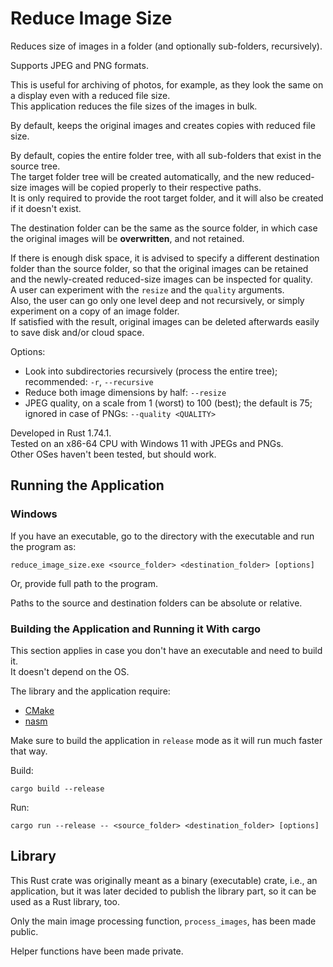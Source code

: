 # Reduce Image Size

Reduces size of images in a folder (and optionally sub-folders, recursively).

Supports JPEG and PNG formats.

This is useful for archiving of photos, for example, as they look the same on a display even with a reduced file size.  
This application reduces the file sizes of the images in bulk.

By default, keeps the original images and creates copies with reduced file size.

By default, copies the entire folder tree, with all sub-folders that exist in the source tree.  
The target folder tree will be created automatically, and the new reduced-size images will be copied properly to their respective paths.  
It is only required to provide the root target folder, and it will also be created if it doesn't exist.

The destination folder can be the same as the source folder, in which case the original images will be **overwritten**, and not retained.

If there is enough disk space, it is advised to specify a different destination folder than the source folder,
so that the original images can be retained and the newly-created reduced-size images can be inspected for quality.  
A user can experiment with the `resize` and the `quality` arguments.  
Also, the user can go only one level deep and not recursively, or simply experiment on a copy of an image folder.  
If satisfied with the result, original images can be deleted afterwards easily to save disk and/or cloud space.

Options:
- Look into subdirectories recursively (process the entire tree); recommended: `-r`, `--recursive`
- Reduce both image dimensions by half: `--resize`
- JPEG quality, on a scale from 1 (worst) to 100 (best); the default is 75; ignored in case of PNGs: `--quality <QUALITY>`

Developed in Rust 1.74.1.  
Tested on an x86-64 CPU with Windows 11 with JPEGs and PNGs.  
Other OSes haven't been tested, but should work.

## Running the Application
### Windows
If you have an executable, go to the directory with the executable and run the program as:  

```shell
reduce_image_size.exe <source_folder> <destination_folder> [options]
```

Or, provide full path to the program.

Paths to the source and destination folders can be absolute or relative.

### Building the Application and Running it With cargo
This section applies in case you don't have an executable and need to build it.  
It doesn't depend on the OS.

The library and the application require:
- [CMake](https://cmake.org/download/)
- [nasm](https://www.nasm.us/)

Make sure to build the application in `release` mode as it will run much faster that way.

Build:
```shell
cargo build --release
```

Run:
```shell
cargo run --release -- <source_folder> <destination_folder> [options]
```

## Library
This Rust crate was originally meant as a binary (executable) crate, i.e., an application,
but it was later decided to publish the library part, so it can be used as a Rust library, too.

Only the main image processing function, `process_images`, has been made public.

Helper functions have been made private.

